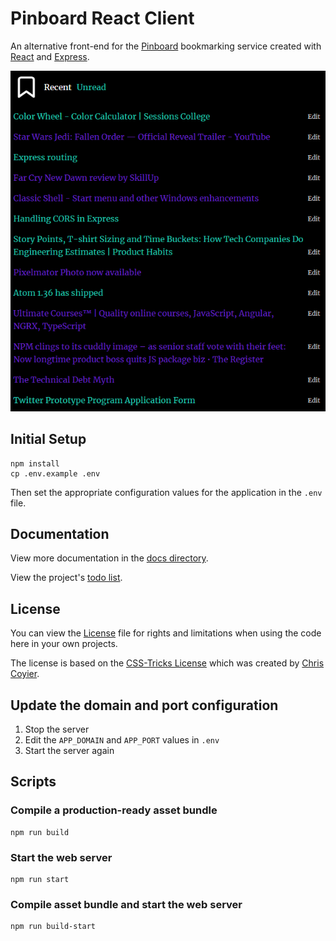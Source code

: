 # Pinboard React Client

An alternative front-end for the [Pinboard](https://pinboard.in/) bookmarking service created with [React](https://reactjs.org/) and [Express](https://expressjs.com/).

![Screenshot of application](screenshot.png)

## Initial Setup

```
npm install
cp .env.example .env
```

Then set the appropriate configuration values for the application in the `.env` file.

## Documentation

View more documentation in the [docs directory](docs/).

View the project's [todo list](docs/todo.md).

## License

You can view the [License](license.md) file for rights and limitations when using the code here in your own projects.

The license is based on the [CSS-Tricks License](https://css-tricks.com/license/) which was created by [Chris Coyier](https://github.com/chriscoyier/).

## Update the domain and port configuration

1. Stop the server
2. Edit the `APP_DOMAIN` and `APP_PORT` values in `.env`
3. Start the server again

## Scripts

### Compile a production-ready asset bundle

```
npm run build
```

### Start the web server

```
npm run start
```

### Compile asset bundle and start the web server

```
npm run build-start
```
